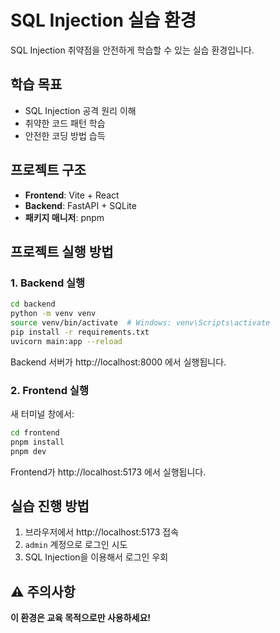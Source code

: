 # SQL Injection 실습 환경

SQL Injection 취약점을 안전하게 학습할 수 있는 실습 환경입니다.

## 학습 목표

- SQL Injection 공격 원리 이해
- 취약한 코드 패턴 학습
- 안전한 코딩 방법 습득

## 프로젝트 구조

- **Frontend**: Vite + React
- **Backend**: FastAPI + SQLite
- **패키지 매니저**: pnpm

## 프로젝트 실행 방법

### 1. Backend 실행

```bash
cd backend
python -m venv venv
source venv/bin/activate  # Windows: venv\Scripts\activate
pip install -r requirements.txt
uvicorn main:app --reload
```

Backend 서버가 http://localhost:8000 에서 실행됩니다.

### 2. Frontend 실행

새 터미널 창에서:

```bash
cd frontend
pnpm install
pnpm dev
```

Frontend가 http://localhost:5173 에서 실행됩니다.

## 실습 진행 방법

1. 브라우저에서 http://localhost:5173 접속
2. `admin` 계정으로 로그인 시도
3. SQL Injection을 이용해서 로그인 우회

## ⚠️ 주의사항

**이 환경은 교육 목적으로만 사용하세요!**